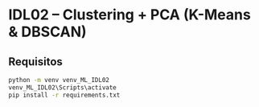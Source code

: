 # IDL02 – Clustering + PCA (K-Means & DBSCAN)

## Requisitos
```bash
python -m venv venv_ML_IDL02
venv_ML_IDL02\Scripts\activate
pip install -r requirements.txt